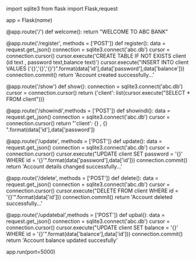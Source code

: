 import sqlite3
from flask import Flask,request

app = Flask(_name_)

@app.route('/')
def welcome():
    return "WELCOME TO ABC BANK"

@app.route('/register', methods = ['POST'])
def register():
    data = request.get_json()
    connection = sqlite3.connect('abc.db')
    cursor = connection.cursor()
    cursor.execute('CREATE TABLE IF NOT EXISTS client (id text , password text,balance text)')
    cursor.execute("INSERT INTO client VALUES ('{}','{}','{}')".format(data['id'],data['password'],data['balance']))
    connection.commit()
    return 'Account created successfully...'
    
    
        
    

@app.route('/show')
def show():
        connection = sqlite3.connect('abc.db')
        cursor = connection.cursor()
        return {'client': list(cursor.execute("SELECT * FROM client"))}
    
    
@app.route('/showindi',methods = ['POST'])
def showindi():
    data = request.get_json()
    connection = sqlite3.connect('abc.db')
    cursor = connection.cursor()
    return "'client': {} , {} ".format(data['id'],data['password'])


@app.route('/update', methods = ['POST'])
def update():
        data = request.get_json()
        connection = sqlite3.connect('abc.db')
        cursor = connection.cursor()
        cursor.execute("UPDATE  client  SET password = '{}' WHERE id = '{}'".format(data['password'],data['id']))
        connection.commit()
        return 'Account details changed successfully...'


@app.route('/delete', methods = ['POST'])
def delete():
        data = request.get_json()
        connection = sqlite3.connect('abc.db')
        cursor = connection.cursor()
        cursor.execute("DELETE FROM  client  WHERE id = '{}'".format(data['id']))
        connection.commit()
        return 'Account deleted successfully...'
    

@app.route('/updatebal',methods = ['POST'])
def upbal():
    data = request.get_json()
    connection = sqlite3.connect('abc.db')
    cursor = connection.cursor()
    cursor.execute("UPDATE client SET balance = '{}' WHERE id = '{}'".format(data['balance'],data['id']))
    connection.commit()
    return 'Account balance updated succesfully'
    
    


app.run(port=5000)
